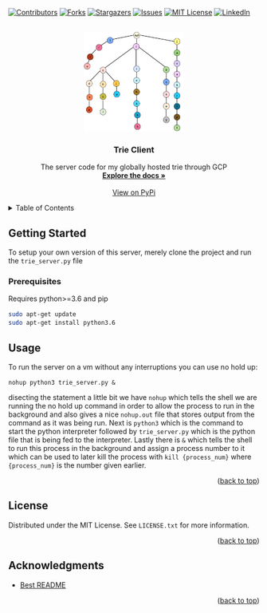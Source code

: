 <div id="top"></div>

[![Contributors][contributors-shield]][contributors-url]
[![Forks][forks-shield]][forks-url]
[![Stargazers][stars-shield]][stars-url]
[![Issues][issues-shield]][issues-url]
[![MIT License][license-shield]][license-url]
[![LinkedIn][linkedin-shield]][linkedin-url]



<!-- PROJECT LOGO -->
<br />
<div align="center">
  <a href="https://raw.githubusercontent.com/Nathaniel-github/CombinedServerClientRepo/main/TrieServer/imgs/trie.png">
    <img src="https://raw.githubusercontent.com/Nathaniel-github/CombinedServerClientRepo/main/TrieServer/imgs/trie.png" alt="Logo" width="200" height="200">
  </a>

<h3 align="center">Trie Client</h3>

  <p align="center">
    The server code for my globally hosted trie through GCP
    <br />
    <a href="https://trieserver.readthedocs.io/en/latest/index.html"><strong>Explore the docs »</strong></a>
    <br />
    <br />
    <a href="https://pypi.org/project/trie-nathaniel/">View on PyPi</a>
  </p>
</div>



<!-- TABLE OF CONTENTS -->
<details>
  <summary>Table of Contents</summary>
  <ol>
    <li>
      <a href="#getting-started">Getting Started</a>
      <ul>
        <li><a href="#prerequisites">Prerequisites</a></li>
      </ul>
    </li>
    <li><a href="#usage">Usage</a></li>
    <li><a href="#contributing">Contributing</a></li>
    <li><a href="#license">License</a></li>
  </ol>
</details>


<!-- GETTING STARTED -->
## Getting Started

To setup your own version of this server, merely clone the project and run the `trie_server.py` file

### Prerequisites

Requires python>=3.6 and pip
  ```sh
sudo apt-get update
sudo apt-get install python3.6
  ```



<!-- USAGE EXAMPLES -->
## Usage

To run the server on a vm without any interruptions you can use no hold up:
```
nohup python3 trie_server.py &
```
disecting the statement a little bit we have `nohup` which tells the shell we are running the no hold up command in order to allow the process to run in the background and also gives a nice `nohup.out` file that stores output from the command as it was being run. Next is `python3` which is the command to start the python interpreter followed by `trie_server.py` which is the python file that is being fed to the interpreter. Lastly there is `&` which tells the shell to run this process in the background and assign a process number to it which can be used to later kill the process with `kill {process_num}` where `{process_num}` is the number given earlier.

<p align="right">(<a href="#top">back to top</a>)</p>



<!-- LICENSE -->
## License

Distributed under the MIT License. See `LICENSE.txt` for more information.

<p align="right">(<a href="#top">back to top</a>)</p>


<!-- ACKNOWLEDGMENTS -->
## Acknowledgments

* [Best README](https://github.com/othneildrew/Best-README-Template)

<p align="right">(<a href="#top">back to top</a>)</p>


<!-- MARKDOWN LINKS & IMAGES -->
<!-- https://www.markdownguide.org/basic-syntax/#reference-style-links -->
[contributors-shield]: https://img.shields.io/github/contributors/Nathaniel-github/CombinedServerClientRepo.svg?style=for-the-badge
[contributors-url]: https://github.com/Nathaniel-github/CombinedServerClientRepo/graphs/contributors
[forks-shield]: https://img.shields.io/github/forks/Nathaniel-github/CombinedServerClientRepo.svg?style=for-the-badge
[forks-url]: https://github.com/Nathaniel-github/CombinedServerClientRepo/network/members
[stars-shield]: https://img.shields.io/github/stars/Nathaniel-github/CombinedServerClientRepo.svg?style=for-the-badge
[stars-url]: https://github.com/Nathaniel-github/CombinedServerClientRepo/stargazers
[issues-shield]: https://img.shields.io/github/issues/Nathaniel-github/CombinedServerClientRepo.svg?style=for-the-badge
[issues-url]: https://github.com/Nathaniel-github/CombinedServerClientRepo/issues
[license-shield]: https://img.shields.io/github/license/Nathaniel-github/CombinedServerClientRepo.svg?style=for-the-badge
[license-url]: https://github.com/Nathaniel-github/CombinedServerClientRepo/blob/master/LICENSE.txt
[linkedin-shield]: https://img.shields.io/badge/-LinkedIn-black.svg?style=for-the-badge&logo=linkedin&colorB=555
[linkedin-url]: https://linkedin.com/in/nathaniel-thomas-profile